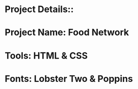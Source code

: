 # Project Details::

# Project Name: Food Network
# Tools: HTML & CSS
# Fonts: Lobster Two & Poppins
